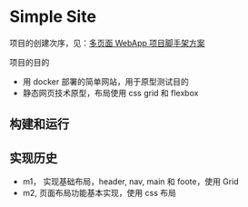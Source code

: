 # Simple Site

项目的创建次序，见：[多页面 WebApp 项目脚手架方案](https://marshal.ohtly.com/2019/03/05/web-app-project-scaffold-with-multiple-pages/)

项目的目的

- 用 docker 部署的简单网站，用于原型测试目的
- 静态网页技术原型，布局使用 css grid 和 flexbox

## 构建和运行

## 实现历史

- m1， 实现基础布局，header, nav, main 和 foote，使用 Grid
- m2, 页面布局功能基本实现，使用 css 布局
